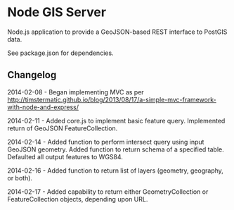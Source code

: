 Node GIS Server
============

Node.js application to provide a GeoJSON-based REST interface to PostGIS data.

See package.json for dependencies.

Changelog
---------
2014-02-08 - Began implementing MVC as per http://timstermatic.github.io/blog/2013/08/17/a-simple-mvc-framework-with-node-and-express/

2014-02-11 - Added core.js to implement basic feature query. Implemented return of GeoJSON FeatureCollection.

2014-02-14 - Added function to perform intersect query using input GeoJSON geometry. Added function to return schema of a specified table. Defaulted all output features to WGS84.

2014-02-16 - Added function to return list of layers (geometry, geography, or both).

2014-02-17 - Added capability to return either GeometryCollection or FeatureCollection objects, depending upon URL.
